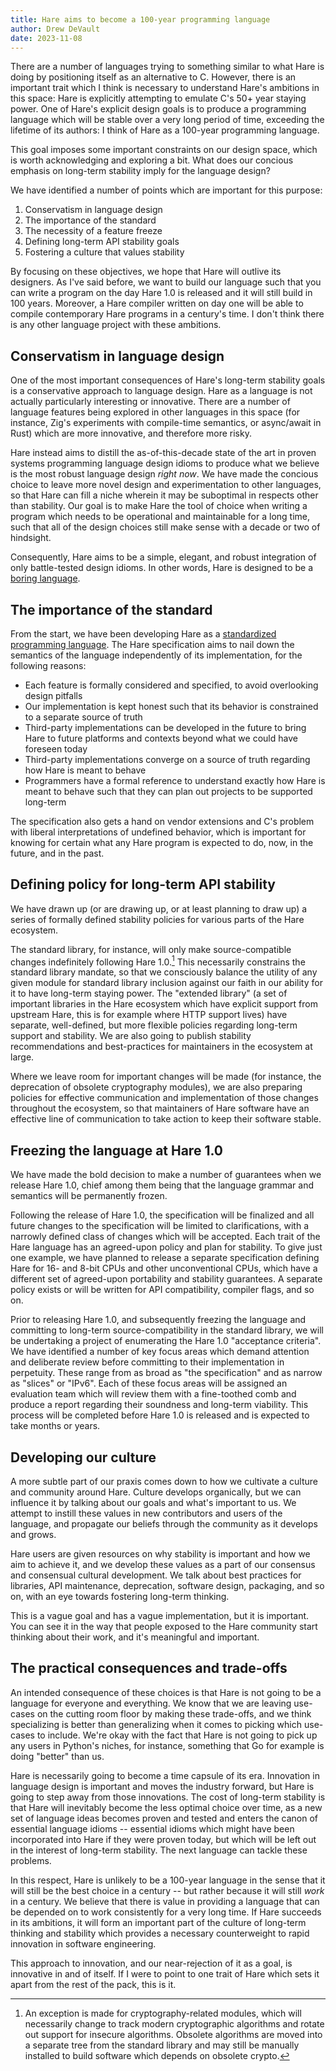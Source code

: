 ```yaml
---
title: Hare aims to become a 100-year programming language
author: Drew DeVault
date: 2023-11-08
---
```


There are a number of languages trying to something similar to what Hare is
doing by positioning itself as an alternative to C. However, there is an
important trait which I think is necessary to understand Hare's ambitions in
this space: Hare is explicitly attempting to emulate C's 50+ year staying power.
One of Hare's explicit design goals is to produce a programming language which
will be stable over a very long period of time, exceeding the lifetime of its
authors: I think of Hare as a 100-year programming language.

This goal imposes some important constraints on our design space, which is worth
acknowledging and exploring a bit. What does our concious emphasis on long-term
stability imply for the language design?

We have identified a number of points which are important for this purpose:

1. Conservatism in language design
2. The importance of the standard
3. The necessity of a feature freeze
4. Defining long-term API stability goals
5. Fostering a culture that values stability

By focusing on these objectives, we hope that Hare will outlive its designers.
As I've said before, we want to build our language such that you can write a
program on the day Hare 1.0 is released and it will still build in 100 years.
Moreover, a Hare compiler written on day one will be able to compile
contemporary Hare programs in a century's time. I don't think there is any other
language project with these ambitions.

## Conservatism in language design

One of the most important consequences of Hare's long-term stability goals is a
conservative approach to language design. Hare as a language is not actually
particularly interesting or innovative. There are a number of language features
being explored in other languages in this space (for instance, Zig's experiments
with compile-time semantics, or async/await in Rust) which are more innovative,
and therefore more risky.

Hare instead aims to distill the as-of-this-decade state of the art in proven
systems programming language design idioms to produce what we believe is the
most robust language design *right now*. We have made the concious choice to
leave more novel design and experimentation to other languages, so that Hare can
fill a niche wherein it may be suboptimal in respects other than stability. Our
goal is to make Hare the tool of choice when writing a program which needs to be
operational and maintainable for a long time, such that all of the design
choices still make sense with a decade or two of hindsight.

Consequently, Hare aims to be a simple, elegant, and robust integration of only
battle-tested design idioms. In other words, Hare is designed to be a [boring
language][0].

[0]: /blog/2022-11-27-hare-is-boring/

## The importance of the standard

From the start, we have been developing Hare as a [standardized programming
language][1]. The Hare specification aims to nail down the semantics of the
language independently of its implementation, for the following reasons:

[1]: https://harelang.org/specification.pdf

- Each feature is formally considered and specified, to avoid overlooking design
  pitfalls
- Our implementation is kept honest such that its behavior is constrained to a
  separate source of truth
- Third-party implementations can be developed in the future to bring Hare to
  future platforms and contexts beyond what we could have foreseen today
- Third-party implementations converge on a source of truth regarding how Hare
  is meant to behave
- Programmers have a formal reference to understand exactly how Hare is meant to
  behave such that they can plan out projects to be supported long-term

The specification also gets a hand on vendor extensions and C's problem with
liberal interpretations of undefined behavior, which is important for knowing
for certain what any Hare program is expected to do, now, in the future, and in
the past.

## Defining policy for long-term API stability

We have drawn up (or are drawing up, or at least planning to draw up) a series
of formally defined stability policies for various parts of the Hare ecosystem.

The standard library, for instance, will only make source-compatible changes
indefinitely following Hare 1.0.[^1] This necessarily constrains the standard
library mandate, so that we consciously balance the utility of any given module
for standard library inclusion against our faith in our ability for it to have
long-term staying power. The "extended library" (a set of important libraries in
the Hare ecosystem which have explicit support from upstream Hare, this is for
example where HTTP support lives) have separate, well-defined, but more flexible
policies regarding long-term support and stability. We are also going to publish
stability recommendations and best-practices for maintainers in the ecosystem at
large.

[^1]: An exception is made for cryptography-related modules, which will
    necessarily change to track modern cryptographic algorithms and rotate out
    support for insecure algorithms. Obsolete algorithms are moved into a
    separate tree from the standard library and may still be manually installed
    to build software which depends on obsolete crypto.

Where we leave room for important changes will be made (for instance, the
deprecation of obsolete cryptography modules), we are also preparing policies
for effective communication and implementation of those changes throughout the
ecosystem, so that maintainers of Hare software have an effective line of
communication to take action to keep their software stable.

## Freezing the language at Hare 1.0

We have made the bold decision to make a number of guarantees when we release
Hare 1.0, chief among them being that the language grammar and semantics will be
permanently frozen.

Following the release of Hare 1.0, the specification will be finalized and all
future changes to the specification will be limited to clarifications, with a
narrowly defined class of changes which will be accepted. Each trait of the Hare
language has an agreed-upon policy and plan for stability. To give just one
example, we have planned to release a separate specification defining Hare for
16- and 8-bit CPUs and other unconventional CPUs, which have a different set of
agreed-upon portability and stability guarantees. A separate policy exists or
will be written for API compatibility, compiler flags, and so on.

Prior to releasing Hare 1.0, and subsequently freezing the language and
committing to long-term source-compatibility in the standard library, we will be 
undertaking a project of enumerating the Hare 1.0 "acceptance criteria". We have
identified a number of key focus areas which demand attention and deliberate
review before committing to their implementation in perpetuity. These range from
as broad as "the specification" and as narrow as "slices" or "IPv6". Each of
these focus areas will be assigned an evaluation team which will review them
with a fine-toothed comb and produce a report regarding their soundness and
long-term viability. This process will be completed before Hare 1.0 is released
and is expected to take months or years.

## Developing our culture

A more subtle part of our praxis comes down to how we cultivate a culture and
community around Hare. Culture develops organically, but we can influence it by
talking about our goals and what's important to us. We attempt to instill these
values in new contributors and users of the language, and propagate our beliefs
through the community as it develops and grows.

Hare users are given resources on why stability is important and how we aim to
achieve it, and we develop these values as a part of our consensus and
consensual cultural development. We talk about best practices for libraries, API
maintenance, deprecation, software design, packaging, and so on, with an eye
towards fostering long-term thinking.

This is a vague goal and has a vague implementation, but it is important. You
can see it in the way that people exposed to the Hare community start thinking
about their work, and it's meaningful and important.

## The practical consequences and trade-offs

An intended consequence of these choices is that Hare is not going to be a
language for everyone and everything. We know that we are leaving use-cases on
the cutting room floor by making these trade-offs, and we think specializing is
better than generalizing when it comes to picking which use-cases to include.
We're okay with the fact that Hare is not going to pick up any users in Python's
niches, for instance, something that Go for example is doing "better" than us.

Hare is necessarily going to become a time capsule of its era. Innovation in
language design is important and moves the industry forward, but Hare is going
to step away from those innovations. The cost of long-term stability is that
Hare will inevitably become the less optimal choice over time, as a new set of
language ideas becomes proven and tested and enters the canon of essential
language idioms -- essential idioms which might have been incorporated into Hare
if they were proven today, but which will be left out in the interest of
long-term stability. The next language can tackle these problems.

In this respect, Hare is unlikely to be a 100-year language in the sense that it
will still be the best choice in a century -- but rather because it will still
*work* in a century. We believe that there is value in providing a language that
can be depended on to work consistently for a very long time. If Hare succeeds
in its ambitions, it will form an important part of the culture of long-term
thinking and stability which provides a necessary counterweight to rapid
innovation in software engineering.

This approach to innovation, and our near-rejection of it as a goal, is
innovative in and of itself. If I were to point to one trait of Hare which sets
it apart from the rest of the pack, this is it.
